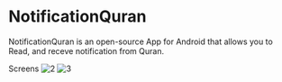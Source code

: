 # NotificationQuran
NotificationQuran is an open-source App for Android that allows you to Read, and receve notification from Quran.

Screens
![2](https://user-images.githubusercontent.com/29871113/80438647-f74b4080-8904-11ea-88ee-0732787ab547.png)
![3](https://user-images.githubusercontent.com/29871113/80438681-0b8f3d80-8905-11ea-9b74-b7bbda83cb54.png)
